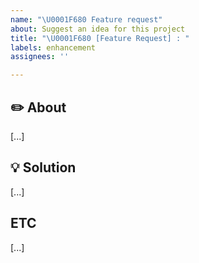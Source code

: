 ```yaml
---
name: "\U0001F680 Feature request"
about: Suggest an idea for this project
title: "\U0001F680 [Feature Request] : "
labels: enhancement
assignees: ''

---
```


## ✏️ About
 [...]

## 💡 Solution 
[...]

## ETC
[...]
